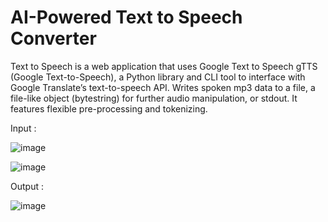 # AI-Powered Text to Speech Converter

Text to Speech is a web application that uses Google Text to Speech gTTS (Google Text-to-Speech), a Python library and CLI tool to interface with Google Translate’s text-to-speech API. Writes spoken mp3 data to a file, a file-like object (bytestring) for further audio manipulation, or stdout. It features flexible pre-processing and tokenizing.

Input : 

![image](https://github.com/user-attachments/assets/0288d9a0-bd06-46cb-926c-31c23267634d)


![image](https://github.com/user-attachments/assets/3a5a4023-0708-4b57-b138-ad9aa8e7508a)

Output : 

![image](https://github.com/user-attachments/assets/3310a375-a478-413e-913a-a8547644885a)

